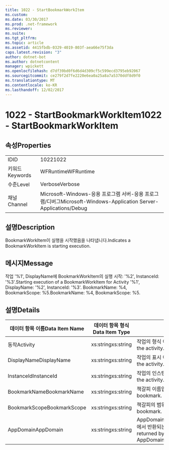 ```yaml
---
title: 1022 - StartBookmarkWorkItem
ms.custom: 
ms.date: 03/30/2017
ms.prod: .net-framework
ms.reviewer: 
ms.suite: 
ms.tgt_pltfrm: 
ms.topic: article
ms.assetid: 4415fbdb-0329-4019-803f-aea66e75f3da
caps.latest.revision: "3"
author: dotnet-bot
ms.author: dotnetcontent
manager: wpickett
ms.openlocfilehash: d7df39bd0f6d6d4d309cf5c599ecd3795eb92067
ms.sourcegitcommit: ce279f2d7fe2220e6ea0a25a8a7a5370ddf8d9f0
ms.translationtype: MT
ms.contentlocale: ko-KR
ms.lasthandoff: 12/02/2017
---
```

# <a name="1022---startbookmarkworkitem"></a><span data-ttu-id="23a89-102">1022 - StartBookmarkWorkItem</span><span class="sxs-lookup"><span data-stu-id="23a89-102">1022 - StartBookmarkWorkItem</span></span>
## <a name="properties"></a><span data-ttu-id="23a89-103">속성</span><span class="sxs-lookup"><span data-stu-id="23a89-103">Properties</span></span>  
  
|||  
|-|-|  
|<span data-ttu-id="23a89-104">ID</span><span class="sxs-lookup"><span data-stu-id="23a89-104">ID</span></span>|<span data-ttu-id="23a89-105">1022</span><span class="sxs-lookup"><span data-stu-id="23a89-105">1022</span></span>|  
|<span data-ttu-id="23a89-106">키워드</span><span class="sxs-lookup"><span data-stu-id="23a89-106">Keywords</span></span>|<span data-ttu-id="23a89-107">WFRuntime</span><span class="sxs-lookup"><span data-stu-id="23a89-107">WFRuntime</span></span>|  
|<span data-ttu-id="23a89-108">수준</span><span class="sxs-lookup"><span data-stu-id="23a89-108">Level</span></span>|<span data-ttu-id="23a89-109">Verbose</span><span class="sxs-lookup"><span data-stu-id="23a89-109">Verbose</span></span>|  
|<span data-ttu-id="23a89-110">채널</span><span class="sxs-lookup"><span data-stu-id="23a89-110">Channel</span></span>|<span data-ttu-id="23a89-111">Microsoft-Windows-응용 프로그램 서버-응용 프로그램/디버그</span><span class="sxs-lookup"><span data-stu-id="23a89-111">Microsoft-Windows-Application Server-Applications/Debug</span></span>|  
  
## <a name="description"></a><span data-ttu-id="23a89-112">설명</span><span class="sxs-lookup"><span data-stu-id="23a89-112">Description</span></span>  
 <span data-ttu-id="23a89-113">BookmarkWorkItem이 실행을 시작했음을 나타냅니다.</span><span class="sxs-lookup"><span data-stu-id="23a89-113">Indicates a BookmarkWorkItem is starting execution.</span></span>  
  
## <a name="message"></a><span data-ttu-id="23a89-114">메시지</span><span class="sxs-lookup"><span data-stu-id="23a89-114">Message</span></span>  
 <span data-ttu-id="23a89-115">작업 '%1', DisplayName에 BookmarkWorkItem의 실행 시작: '%2', InstanceId: '%3'.</span><span class="sxs-lookup"><span data-stu-id="23a89-115">Starting execution of a BookmarkWorkItem for Activity '%1', DisplayName: '%2', InstanceId: '%3'.</span></span>  <span data-ttu-id="23a89-116">BookmarkName: %4, BookmarkScope: %5.</span><span class="sxs-lookup"><span data-stu-id="23a89-116">BookmarkName: %4, BookmarkScope: %5.</span></span>  
  
## <a name="details"></a><span data-ttu-id="23a89-117">설명</span><span class="sxs-lookup"><span data-stu-id="23a89-117">Details</span></span>  
  
|<span data-ttu-id="23a89-118">데이터 항목 이름</span><span class="sxs-lookup"><span data-stu-id="23a89-118">Data Item Name</span></span>|<span data-ttu-id="23a89-119">데이터 항목 형식</span><span class="sxs-lookup"><span data-stu-id="23a89-119">Data Item Type</span></span>|<span data-ttu-id="23a89-120">설명</span><span class="sxs-lookup"><span data-stu-id="23a89-120">Description</span></span>|  
|--------------------|--------------------|-----------------|  
|<span data-ttu-id="23a89-121">동작</span><span class="sxs-lookup"><span data-stu-id="23a89-121">Activity</span></span>|<span data-ttu-id="23a89-122">xs:string</span><span class="sxs-lookup"><span data-stu-id="23a89-122">xs:string</span></span>|<span data-ttu-id="23a89-123">작업의 형식 이름입니다.</span><span class="sxs-lookup"><span data-stu-id="23a89-123">The type name of the activity.</span></span>|  
|<span data-ttu-id="23a89-124">DisplayName</span><span class="sxs-lookup"><span data-stu-id="23a89-124">DisplayName</span></span>|<span data-ttu-id="23a89-125">xs:string</span><span class="sxs-lookup"><span data-stu-id="23a89-125">xs:string</span></span>|<span data-ttu-id="23a89-126">작업의 표시 이름입니다.</span><span class="sxs-lookup"><span data-stu-id="23a89-126">The display name of the activity.</span></span>|  
|<span data-ttu-id="23a89-127">InstanceId</span><span class="sxs-lookup"><span data-stu-id="23a89-127">InstanceId</span></span>|<span data-ttu-id="23a89-128">xs:string</span><span class="sxs-lookup"><span data-stu-id="23a89-128">xs:string</span></span>|<span data-ttu-id="23a89-129">작업의 인스턴스 ID입니다.</span><span class="sxs-lookup"><span data-stu-id="23a89-129">The instance id of the activity.</span></span>|  
|<span data-ttu-id="23a89-130">BookmarkName</span><span class="sxs-lookup"><span data-stu-id="23a89-130">BookmarkName</span></span>|<span data-ttu-id="23a89-131">xs:string</span><span class="sxs-lookup"><span data-stu-id="23a89-131">xs:string</span></span>|<span data-ttu-id="23a89-132">책갈피 이름입니다.</span><span class="sxs-lookup"><span data-stu-id="23a89-132">The name of the bookmark.</span></span>|  
|<span data-ttu-id="23a89-133">BookmarkScope</span><span class="sxs-lookup"><span data-stu-id="23a89-133">BookmarkScope</span></span>|<span data-ttu-id="23a89-134">xs:string</span><span class="sxs-lookup"><span data-stu-id="23a89-134">xs:string</span></span>|<span data-ttu-id="23a89-135">책갈피의 범위입니다.</span><span class="sxs-lookup"><span data-stu-id="23a89-135">The scope of the bookmark.</span></span>|  
|<span data-ttu-id="23a89-136">AppDomain</span><span class="sxs-lookup"><span data-stu-id="23a89-136">AppDomain</span></span>|<span data-ttu-id="23a89-137">xs:string</span><span class="sxs-lookup"><span data-stu-id="23a89-137">xs:string</span></span>|<span data-ttu-id="23a89-138">AppDomain.CurrentDomain.FriendlyName에서 반환되는 문자열입니다.</span><span class="sxs-lookup"><span data-stu-id="23a89-138">The string returned by AppDomain.CurrentDomain.FriendlyName.</span></span>|
